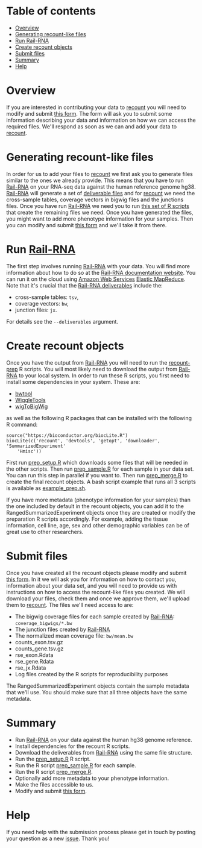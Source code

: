 
# Table of contents

- [Overview](#overview)
- [Generating recount-like files](#generating-recount-like-files)
- [Run Rail-RNA](#run-rail-rna)
- [Create recount objects](#create-recount-objects)
- [Submit files](#submit-files)
- [Summary](#summary)
- [Help](#help)


# Overview

If you are interested in contributing your data to [recount](https://jhubiostatistics.shinyapps.io/recount/) you will need to modify and submit [this form](https://github.com/leekgroup/recount-contributions/issues/new). The form will ask you to submit some information describing your data and information on how we can access the required files. We'll respond as soon as we can and add your data to [recount](https://jhubiostatistics.shinyapps.io/recount/). 

# Generating recount-like files

In order for us to add your files to [recount](https://jhubiostatistics.shinyapps.io/recount/) we first ask you to generate files similar to the ones we already provide. This means that you have to run [Rail-RNA](rail.bio) on your RNA-seq data against the human reference genome hg38. [Rail-RNA](rail.bio) will generate a set of [deliverable files](http://docs.rail.bio/deliverables/) and for [recount](https://jhubiostatistics.shinyapps.io/recount/) we need the cross-sample tables, coverage vectors in bigwig files and the junctions files. Once you have run [Rail-RNA](rail.bio) we need you to run [this set of R scripts](https://github.com/leekgroup/recount-website/tree/master/recount-prep) that create the remaining files we need. Once you have generated the files, you might want to add more phenotype information for your samples. Then you can modify and submit [this form](https://github.com/leekgroup/recount-contributions/issues/new) and we'll take it from there.

# Run [Rail-RNA](rail.bio)

The first step involves running [Rail-RNA](rail.bio) with your data. You will find more information about how to do so at the [Rail-RNA documentation website](http://docs.rail.bio/). You can run it on the cloud using [Amazon Web Services](http://aws.amazon.com/) [Elastic MapReduce](http://aws.amazon.com/elasticmapreduce/). Note that it's crucial that the [Rail-RNA deliverables](http://docs.rail.bio/deliverables/) include the:

* cross-sample tables: `tsv`,
* coverage vectors: `bw`,
* junction files: `jx`.

For details see the `--deliverables` argument.

# Create recount objects

Once you have the output from [Rail-RNA](rail.bio) you will need to run the [recount-prep](https://github.com/leekgroup/recount-website/tree/master/recount-prep) R scripts. You will most likely need to download the output from [Rail-RNA](rail.bio) to your local system. In order to run these R scripts, you first need to install some dependencies in your system. These are:

* [bwtool](https://github.com/CRG-Barcelona/bwtool)
* [WiggleTools](https://github.com/Ensembl/WiggleTools)
* [wigToBigWig](http://hgdownload.cse.ucsc.edu/admin/exe/)

as well as the following R packages that can be installed with the following R command:

```
source("https://bioconductor.org/biocLite.R")
biocLite(c('recount', 'devtools', 'getopt', 'downloader', 'SummarizedExperiment'
    'Hmisc'))
```

First run [prep_setup.R](https://github.com/leekgroup/recount-website/blob/master/recount-prep/prep_setup.R) which downloads some files that will be needed in the other scripts. Then run [prep_sample.R](https://github.com/leekgroup/recount-website/blob/master/recount-prep/prep_sample.R) for each sample in your data set. You can run this step in parallel if you want to. Then run [prep_merge.R](https://github.com/leekgroup/recount-website/blob/master/recount-prep/prep_merge.R) to create the final recount objects. A bash script example that runs all 3 scripts is available as [example_prep.sh](https://github.com/leekgroup/recount-website/blob/master/recount-prep/example_prep.sh).

If you have more metadata (phenotype information for your samples) than the one included by default in the recount objects, you can add it to the RangedSummarizedExperiment objects once they are created or modify the preparation R scripts accordingly. For example, adding the tissue information, cell line, age, sex and other demographic variables can be of great use to other researchers.

# Submit files

Once you have created all the recount objects please modify and submit [this form](https://github.com/leekgroup/recount-contributions/issues/new). In it we will ask you for information on how to contact you, information about your data set, and you will need to provide us with instructions on how to access the recount-like files you created. We will download your files, check them and once we approve them, we'll upload them to [recount](https://jhubiostatistics.shinyapps.io/recount/). The files we'll need access to are:

* The bigwig coverage files for each sample created by [Rail-RNA](rail.bio): `coverage_bigwigs/*.bw`
* The junction files created by [Rail-RNA](rail.bio)
* The normalized mean coverage file: `bw/mean.bw`
* counts_exon.tsv.gz
* counts_gene.tsv.gz
* rse_exon.Rdata
* rse_gene.Rdata
* rse_jx.Rdata
* Log files created by the R scripts for reproducibility purposes

The RangedSummarizedExperiment objects contain the sample metadata that we'll use. You should make sure that all three objects have the same metadata.


# Summary

* Run [Rail-RNA](rail.bio) on your data against the human hg38 genome reference.
* Install dependencies for the recount R scripts.
* Download the deliverables from [Rail-RNA](rail.bio) using the same file structure.
* Run the [prep_setup.R](https://github.com/leekgroup/recount-website/blob/master/recount-prep/prep_setup.R) R script.
* Run the R script [prep_sample.R](https://github.com/leekgroup/recount-website/blob/master/recount-prep/prep_sample.R) for each sample.
* Run the R script [prep_merge.R](https://github.com/leekgroup/recount-website/blob/master/recount-prep/prep_merge.R).
* Optionally add more metadata to your phenotype information.
* Make the files accessible to us.
* Modify and submit [this form](https://github.com/leekgroup/recount-contributions/issues/new).

# Help

If you need help with the submission process please get in touch by posting your question as a new [issue](https://github.com/leekgroup/recount-contributions/issues). Thank you!

